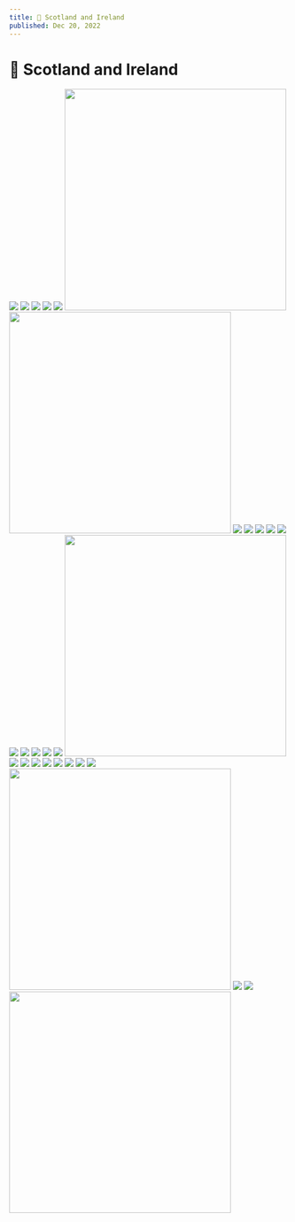 ```yaml
---
title: 📸 Scotland and Ireland
published: Dec 20, 2022
---
```


# 📸 Scotland and Ireland

<img src="https://static.bpev.me/blog/travel-scotland-ireland/medium/DSC00004%203.jpg" />

<img src="https://static.bpev.me/blog/travel-scotland-ireland/medium/DSC00007%202.jpg" />

<img src="https://static.bpev.me/blog/travel-scotland-ireland/medium/DSC00056.jpg" />

<img src="https://static.bpev.me/blog/travel-scotland-ireland/medium/DSC00088.jpg" />

<img src="https://static.bpev.me/blog/travel-scotland-ireland/medium/DSC00063.jpg" />

<img src="https://static.bpev.me/blog/travel-scotland-ireland/medium/DSC00079.jpg" width="400" />

<img src="https://static.bpev.me/blog/travel-scotland-ireland/full/IMG_20221201_181452.jpg" width="400" />

<img src="https://static.bpev.me/blog/travel-scotland-ireland/full/DSC00015.jpg" />

<img src="https://static.bpev.me/blog/travel-scotland-ireland/medium/DSC00017%202.jpg" />

<img src="https://static.bpev.me/blog/travel-scotland-ireland/full/DSC00017.jpg" />

<img src="https://static.bpev.me/blog/travel-scotland-ireland/medium/DSC00022.jpg" />

<img src="https://static.bpev.me/blog/travel-scotland-ireland/medium/DSC00034.jpg" />

<img src="https://static.bpev.me/blog/travel-scotland-ireland/medium/DSC00038%202.jpg" />

<img src="https://static.bpev.me/blog/travel-scotland-ireland/medium/DSC00041%202.jpg" />

<img src="https://static.bpev.me/blog/travel-scotland-ireland/medium/DSC00047.jpg" />

<img src="https://static.bpev.me/blog/travel-scotland-ireland/medium/DSC00049.jpg" />

<img src="https://static.bpev.me/blog/travel-scotland-ireland/medium/DSC00067.jpg" />

<img src="https://static.bpev.me/blog/travel-scotland-ireland/medium/DSC00070.jpg" width="400" />

<img src="https://static.bpev.me/blog/travel-scotland-ireland/medium/DSC00073.jpg" />

<img src="https://static.bpev.me/blog/travel-scotland-ireland/full/DSC00089.jpg" />

<img src="https://static.bpev.me/blog/travel-scotland-ireland/medium/DSC00097.jpg" />

<img src="https://static.bpev.me/blog/travel-scotland-ireland/medium/IMG_20221128_082439.jpg" />

<img src="https://static.bpev.me/blog/travel-scotland-ireland/medium/DSC00090.jpg" />

<img src="https://static.bpev.me/blog/travel-scotland-ireland/full/DSC00004%202.jpg" />

<img src="https://static.bpev.me/blog/travel-scotland-ireland/medium/DSC00008.jpg" />

<img src="https://static.bpev.me/blog/travel-scotland-ireland/medium/DSC00051.jpg" />

<img src="https://static.bpev.me/blog/travel-scotland-ireland/medium/DSC00041.jpg" width="400" />

<img src="https://static.bpev.me/blog/travel-scotland-ireland/full/DSC00028.jpg" />

<img src="https://static.bpev.me/blog/travel-scotland-ireland/medium/DSC00004.jpg" />

<img src="https://static.bpev.me/blog/travel-scotland-ireland/medium/DSC00010%202.jpg" width="400" />
